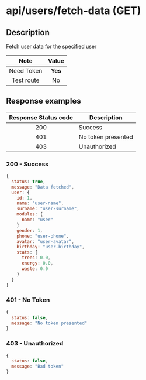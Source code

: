 # api/users/fetch-data (GET)

## Description

Fetch user data for the specified user

|    Note    |  Value  |
| :--------: | :-----: |
| Need Token | **Yes** |
| Test route |   No    |

## Response examples

| Response Status code | Description        |
| :------------------: | ------------------ |
|         200          | Success            |
|         401          | No token presented |
|         403          | Unauthorized       |

### 200 - Success

```js
{
  status: true,
  message: "Data fetched",
  user: {
    id: 1,
    name: "user-name",
    surname: "user-surname",
    modules: {
      name: "user"
    }
    gender: 1,
    phone: "user-phone",
    avatar: "user-avatar",
    birthday: "user-birthday",
    stats: {
      trees: 0.0,
      energy: 0.0,
      waste: 0.0
    }
  }
}
```

### 401 - No Token

```js
{
  status: false,
  message: "No token presented"
}
```

### 403 - Unauthorized

```js
{
  status: false,
  message: "Bad token"
}
```
